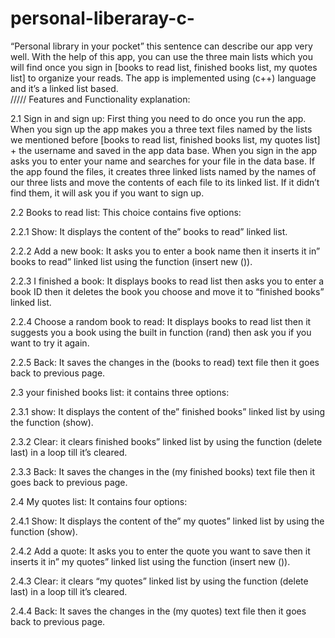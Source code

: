 # personal-liberaray-c-
“Personal library in your pocket” this sentence can describe our app very well. With the help of this app, you can use the three main lists which you will find once you sign in [books to read list, finished books list, my quotes list] to organize your reads. The app is implemented using (c++) language and it’s a linked list based.       
/////	Features and Functionality explanation:
 
2.1 Sign in and sign up:
First thing you need to do once you run the app.
When you sign up the app makes you a three text files named by the lists we mentioned before [books to read list, finished books list, my quotes list] + the username and saved in the app data base. When you sign in the app asks you to enter your name and searches for your file in the data base. If the app found the files, it creates three linked lists named by the names of our three lists and move the contents of each file to its linked list. If it didn’t find them, it will ask you if you want to sign up.


2.2 Books to read list:
This choice contains five options:

2.2.1 Show:
It displays the content of the” books to read” linked list.

2.2.2	Add a new book:
It asks you to enter a book name then it inserts it in” books to read” linked list using the function (insert new ()).

2.2.3	I finished a book:
It displays books to read list then asks you to enter a book ID then it deletes the book you choose and move it to “finished books” linked list.

2.2.4	Choose a random book to read:
It displays books to read list then it suggests you a book using the built in function (rand) then ask you if you want to try it again.

2.2.5	Back: 
It saves the changes in the (books to read) text file then it goes back to previous page.

2.3	your finished books list:
it contains three options:

2.3.1	show:
 It displays the content of the” finished books” linked list by using the function (show).

2.3.2	Clear:
it clears finished books” linked list by using the function (delete last) in a loop till it’s cleared.

2.3.3	Back:
It saves the changes in the (my finished books) text file then it goes back to previous page.

2.4	My quotes list:
It contains four options:

2.4.1	Show: 
It displays the content of the” my quotes” linked list by using the function (show).

2.4.2	Add a quote:
It asks you to enter the quote you want to save then it inserts it in” my quotes” linked list using the function (insert new ()).

2.4.3	Clear:
it clears “my quotes” linked list by using the function (delete last) in a loop till it’s cleared.

2.4.4	Back:
It saves the changes in the (my quotes) text file then it goes back to previous page.
